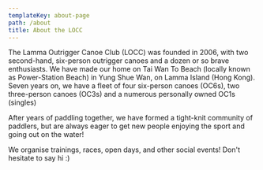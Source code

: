 ```yaml
---
templateKey: about-page
path: /about
title: About the LOCC
---
```

The Lamma Outrigger Canoe Club (LOCC) was founded in 2006, with two second-hand, six-person outrigger canoes and a dozen or so brave enthusiasts. We have made our home on Tai Wan To Beach (locally known as Power-Station Beach) in Yung Shue Wan, on Lamma Island (Hong Kong).\
Seven years on, we have a fleet of four six-person canoes (OC6s), two three-person canoes (OC3s) and a numerous personally owned OC1s (singles)

After years of paddling together, we have formed a tight-knit community of paddlers, but are always eager to get new people enjoying the sport and going out on the water!

We organise trainings, races, open days, and other social events! Don't hesitate to say hi :)
